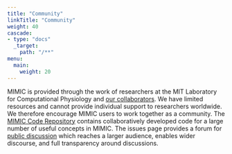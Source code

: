 ```yaml
---
title: "Community"
linkTitle: "Community"
weight: 40
cascade:
- type: "docs"
  _target:
    path: "/**"
menu:
  main:
    weight: 20
---
```



MIMIC is provided through the work of researchers at the MIT Laboratory for Computational Physiology and [our collaborators](/docs/about/acknowledgments/). We have limited resources and cannot provide individual support to researchers worldwide. We therefore encourage MIMIC users to work together as a community.
The [MIMIC Code Repository](https://github.com/MIT-LCP/mimic-code/) contains collaboratively developed code for a large number of useful concepts in MIMIC.
The issues page provides a forum for [public discussion](https://github.com/MIT-LCP/mimic-code/discussions) which reaches a larger audience, enables wider discourse, and full transparency around discussions.

